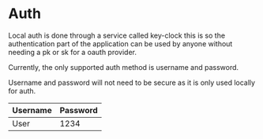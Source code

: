 # Auth

Local auth is done through a service called key-clock this is so the authentication part of the application can be used
by anyone without needing a pk or sk for a oauth provider.

Currently, the only supported auth method is username and password.

Username and password will not need to be secure as it is only used locally for auth.

| Username | Password |
|----------|----------|
| User     | 1234     |
